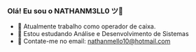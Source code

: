 ### Olá! Eu sou o NATHANM3LL0 ツ👋



- 🔭 Atualmente trabalho como operador de caixa. 
- 🌱 Estou estudando Análise e Desenvolvimento de Sistemas
- 💬 Contate-me no email: nathanmello10@hotmail.com
